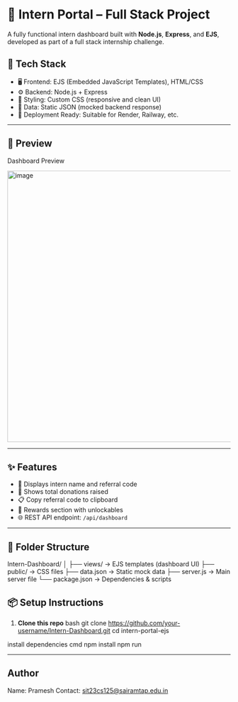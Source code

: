 # 💼 Intern Portal – Full Stack Project

A fully functional intern dashboard built with **Node.js**, **Express**, and **EJS**, developed as part of a full stack internship challenge.

## 🔧 Tech Stack

- 🖥️ Frontend: EJS (Embedded JavaScript Templates), HTML/CSS
- ⚙️ Backend: Node.js + Express
- 🎨 Styling: Custom CSS (responsive and clean UI)
- 📁 Data: Static JSON (mocked backend response)
- 🚀 Deployment Ready: Suitable for Render, Railway, etc.

---

## 📸 Preview

Dashboard Preview

<img width="988" height="611" alt="image" src="https://github.com/user-attachments/assets/bc4917dc-fd3d-4af5-acb2-b836af7ff9c7" />



---

## ✨ Features

- 👤 Displays intern name and referral code
- 💸 Shows total donations raised
- 📋 Copy referral code to clipboard
- 🎁 Rewards section with unlockables
- 🌐 REST API endpoint: `/api/dashboard`

---

## 📂 Folder Structure

Intern-Dashboard/
│
├── views/ → EJS templates (dashboard UI)
├── public/ → CSS files
├── data.json → Static mock data
├── server.js → Main server file
└── package.json → Dependencies & scripts

## 📦 Setup Instructions

1. **Clone this repo**
bash
git clone https://github.com/your-username/Intern-Dashboard.git
cd intern-portal-ejs

install dependencies
cmd
npm install
npm run

---
## Author
Name: Pramesh
Contact: sit23cs125@sairamtap.edu.in
